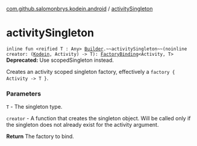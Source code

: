 [com.github.salomonbrys.kodein.android](index.md) / [activitySingleton](.)

# activitySingleton

`inline fun <reified T : Any> `[`Builder`](../com.github.salomonbrys.kodein/-kodein/-builder/index.md)`.~~activitySingleton~~(noinline creator: (`[`Kodein`](../com.github.salomonbrys.kodein/-kodein/index.md)`, Activity) -> T): `[`FactoryBinding`](../com.github.salomonbrys.kodein/-factory-binding/index.md)`<Activity, T>`
**Deprecated:** Use scopedSingleton instead.

Creates an activity scoped singleton factory, effectively a `factory { Activity -> T }`.

### Parameters

`T` - The singleton type.

`creator` - A function that creates the singleton object. Will be called only if the singleton does not already exist for the activity argument.

**Return**
The factory to bind.

